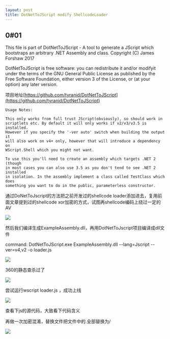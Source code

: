 ```yaml
---
layout: post
title: DotNetToJScript modify ShellcodeLoader
---
```


## 0#01

This file is part of DotNetToJScript - A tool to generate a JScript which bootstraps an arbitrary .NET Assembly and class.
Copyright (C) James Forshaw 2017

DotNetToJScript is free software: you can redistribute it and/or modifyit under the terms of the GNU General Public License as published by the Free Software Foundation, either version 3 of the License, or (at your option) any later version.

项目地址[https://github.com/tyranid/DotNetToJScript](https://github.com/tyranid/DotNetToJScript)

```
Usage Notes:

This only works from full trust JScript(obviously), so should work in
scriptlets etc. By default it will only works if v2/v3/v3.5 is installed.
However if you specify the '-ver auto' switch when building the output it
will also work on v4+ only, however that will introduce a dependency on
WScript.Shell which you might not want.

To use this you'll need to create an assembly which targets .NET 2 (though
in most cases you can also use 3.5 as you don't tend to see .NET 2 installed
in isolation. In the assembly implement a class called TestClass which does
something you want to do in the public, parameterless constructor.
```

通过DoNetToJscript的方法把之前开发过的shellcode loader添加进去，复用前面文章提到过的shellcode xor加密的方式，试图再shellcode编码上绕过一定的AV

![](https://gitee.com/a4m1n/tuchuang/raw/master/pic/20210901153110.png)

然后我们编译生成ExampleAssembly.dll，再用DotNetToJscript项目编译成dll文件

command: DotNetToJScript.exe ExampleAssembly.dll --lang=Jscript --ver=v4,v2 -o loader.js

![](https://gitee.com/a4m1n/tuchuang/raw/master/pic/20210901154546.png)

360的静态查杀过了

![](https://gitee.com/a4m1n/tuchuang/raw/master/pic/20210901155146.png)

尝试运行wscript loader.js ，成功上线

![](https://gitee.com/a4m1n/tuchuang/raw/master/pic/20210901160448.png)

查看下js的源代码，大致看下代码含义

再做一次加密混淆，替换文件把文件中的.全部替换为/

![](https://gitee.com/a4m1n/tuchuang/raw/master/pic/20210901163528.png)

